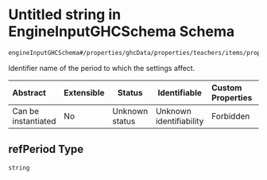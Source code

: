 # Untitled string in EngineInputGHCSchema Schema

```txt
engineInputGHCSchema#/properties/ghcData/properties/teachers/items/properties/periodSettings/items/properties/refPeriod
```

Identifier name of the period to which the settings affect.


| Abstract            | Extensible | Status         | Identifiable            | Custom Properties | Additional Properties | Access Restrictions | Defined In                                                         |
| :------------------ | ---------- | -------------- | ----------------------- | :---------------- | --------------------- | ------------------- | ------------------------------------------------------------------ |
| Can be instantiated | No         | Unknown status | Unknown identifiability | Forbidden         | Allowed               | none                | [ghc.schema.json\*](../out/ghc.schema.json "open original schema") |

## refPeriod Type

`string`
